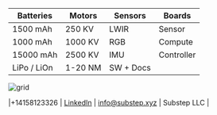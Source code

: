 |**Batteries**| **Motors** | **Sensors** | **Boards**|
|--|--|--|--|
|1500 mAh| 250 KV|LWIR |Sensor|
| 1000  mAh| 1000 KV|RGB|Compute|
|15000 mAh| 2500 KV|IMU|Controller|
|LiPo / LiOn| 1-20 NM| SW + Docs |


![grid](https://img.freepik.com/free-vector/dark-background-with-purple-squares_1053-430.jpg)


|\+14158123326 | [LinkedIn](https://linkedin.com/company/substep)  | info@substep.xyz | Substep LLC |
